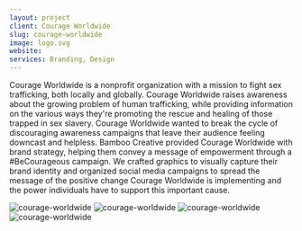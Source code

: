 ```yaml
---
layout: project
client: Courage Worldwide
slug: courage-worldwide
image: logo.svg 
website: 
services: Branding, Design
---
```


Courage Worldwide is a nonprofit organization with a mission to fight sex trafficking, both locally and globally. Courage Worldwide raises awareness about the growing problem of human trafficking, while providing information on the various ways they're promoting the rescue and healing of those trapped in sex slavery. Courage Worldwide wanted to break the cycle of discouraging awareness campaigns that leave their audience feeling downcast and helpless. Bamboo Creative provided Courage Worldwide with brand strategy, helping them convey a message of empowerment through a #BeCourageous campaign. We crafted graphics to visually capture their brand identity and organized social media campaigns to spread the message of the positive change Courage Worldwide is implementing and the power individuals have to support this important cause.

![courage-worldwide](/images/client-assets/{{page.slug}}/01.jpg)
![courage-worldwide](/images/client-assets/{{page.slug}}/02.jpg)
![courage-worldwide](/images/client-assets/{{page.slug}}/03.jpg)
![courage-worldwide](/images/client-assets/{{page.slug}}/04.jpg)